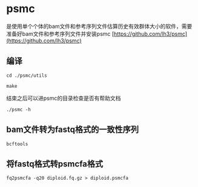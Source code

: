 # psmc
是使用单个个体的bam文件和参考序列文件估算历史有效群体大小的软件，需要准备好bam文件和参考序列文件并安装psmc [https://github.com/lh3/psmc](https://github.com/lh3/psmc)

## 编译
```{sh}
cd ./psmc/utils
```
```{sh}
make
```
结束之后可以进psmc的目录检查是否有帮助文档
```{sh}
./psmc -h
```

## bam文件转为fastq格式的一致性序列
```{sh}
bcftools
```
## 将fastq格式转psmcfa格式
```{sh}
fq2psmcfa -q20 diploid.fq.gz > diploid.psmcfa
```

